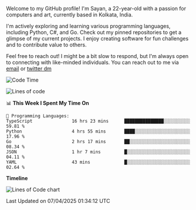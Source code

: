 Welcome to my GitHub profile! I'm Sayan, a 22-year-old with a passion for computers and art, currently based in Kolkata, India.

I'm actively exploring and learning various programming languages, including Python, C#, and Go. Check out my pinned repositories to get a glimpse of my current projects. I enjoy creating software for fun challenges and to contribute value to others.

Feel free to reach out! I might be a bit slow to respond, but I'm always open to connecting with like-minded individuals. You can reach out to me via [email](mailto:me@sayanbiswas.in) or [twitter dm](https://twitter.com/TheDankDel)

<!--START_SECTION:waka-->
![Code Time](http://img.shields.io/badge/Code%20Time-2%2C178%20hrs%2013%20mins-blue)

![Lines of code](https://img.shields.io/badge/From%20Hello%20World%20I%27ve%20Written-7.8%20million%20lines%20of%20code-blue)

📊 **This Week I Spent My Time On** 

```text
💬 Programming Languages: 
TypeScript               16 hrs 23 mins      ███████████████░░░░░░░░░░   59.81 % 
Python                   4 hrs 55 mins       ████░░░░░░░░░░░░░░░░░░░░░   17.96 % 
Go                       2 hrs 17 mins       ██░░░░░░░░░░░░░░░░░░░░░░░   08.34 % 
JSON                     1 hr 7 mins         █░░░░░░░░░░░░░░░░░░░░░░░░   04.11 % 
YAML                     43 mins             █░░░░░░░░░░░░░░░░░░░░░░░░   02.64 % 
```

**Timeline**

![Lines of Code chart](https://raw.githubusercontent.com/Dank-del/Dank-del/main/assets/bar_graph.png)


 Last Updated on 07/04/2025 01:34:12 UTC
<!--END_SECTION:waka-->
